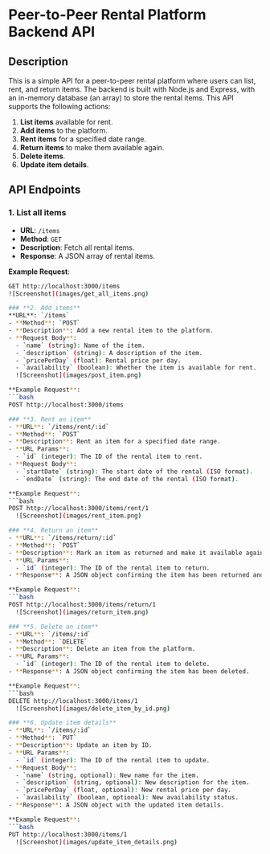 # **Peer-to-Peer Rental Platform Backend API**

## **Description**

This is a simple API for a peer-to-peer rental platform where users can list, rent, and return items. The backend is built with Node.js and Express, with an in-memory database (an array) to store the rental items. This API supports the following actions:

1. **List items** available for rent.
2. **Add items** to the platform.
3. **Rent items** for a specified date range.
4. **Return items** to make them available again.
5. **Delete items**.
6. **Update item details**.

## **API Endpoints**

### **1. List all items**
- **URL**: `/items`
- **Method**: `GET`
- **Description**: Fetch all rental items.
- **Response**: A JSON array of rental items.

**Example Request**:
```bash
GET http://localhost:3000/items
![Screenshot](images/get_all_items.png)

### **2. Add items**
**URL**: `/items`
- **Method**: `POST`
- **Description**: Add a new rental item to the platform.
- **Request Body**:
  - `name` (string): Name of the item.
  - `description` (string): A description of the item.
  - `pricePerDay` (float): Rental price per day.
  - `availability` (boolean): Whether the item is available for rent.
  ![Screenshot](images/post_item.png)

**Example Request**:
```bash
POST http://localhost:3000/items

### **3. Rent an item**
- **URL**: `/items/rent/:id`
- **Method**: `POST`
- **Description**: Rent an item for a specified date range.
- **URL Params**:
  - `id` (integer): The ID of the rental item to rent.
- **Request Body**:
  - `startDate` (string): The start date of the rental (ISO format).
  - `endDate` (string): The end date of the rental (ISO format).

**Example Request**:
```bash
POST http://localhost:3000/items/rent/1
  ![Screenshot](images/rent_item.png)

### **4. Return an item**
- **URL**: `/items/return/:id`
- **Method**: `POST`
- **Description**: Mark an item as returned and make it available again.
- **URL Params**:
  - `id` (integer): The ID of the rental item to return.
- **Response**: A JSON object confirming the item has been returned and is available again.

**Example Request**:
```bash
POST http://localhost:3000/items/return/1
  ![Screenshot](images/return_item.png)

### **5. Delete an item**
- **URL**: `/items/:id`
- **Method**: `DELETE`
- **Description**: Delete an item from the platform.
- **URL Params**:
  - `id` (integer): The ID of the rental item to delete.
- **Response**: A JSON object confirming the item has been deleted.

**Example Request**:
```bash
DELETE http://localhost:3000/items/1
  ![Screenshot](images/delete_item_by_id.png)

### **6. Update item details**
- **URL**: `/items/:id`
- **Method**: `PUT`
- **Description**: Update an item by ID.
- **URL Params**:
  - `id` (integer): The ID of the rental item to update.
- **Request Body**:
  - `name` (string, optional): New name for the item.
  - `description` (string, optional): New description for the item.
  - `pricePerDay` (float, optional): New rental price per day.
  - `availability` (boolean, optional): New availability status.
- **Response**: A JSON object with the updated item details.

**Example Request**:
```bash
PUT http://localhost:3000/items/1
  ![Screenshot](images/update_item_details.png)




